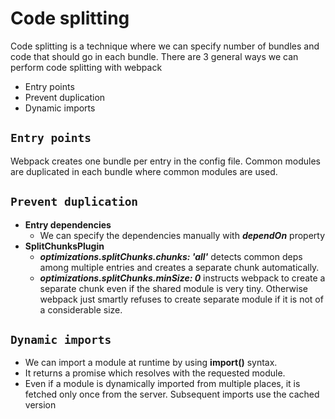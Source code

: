 # Code splitting

Code splitting is a technique where we can specify number of bundles and code that should go in each bundle.
There are 3 general ways we can perform code splitting with webpack

- Entry points
- Prevent duplication
- Dynamic imports

## `Entry points`

Webpack creates one bundle per entry in the config file.
Common modules are duplicated in each bundle where common modules are used.

## `Prevent duplication`

- **Entry dependencies**
  - We can specify the dependencies manually with **_dependOn_** property
- **SplitChunksPlugin**
  - **_optimizations.splitChunks.chunks: 'all'_** detects common deps among multiple entries and creates a separate chunk automatically.
  - **_optimizations.splitChunks.minSize: 0_** instructs webpack to create a separate chunk even if the shared module is very tiny. Otherwise webpack just smartly refuses to create separate module if it is not of a considerable size.

## `Dynamic imports`

- We can import a module at runtime by using **import()** syntax.
- It returns a promise which resolves with the requested module.
- Even if a module is dynamically imported from multiple places, it is fetched only once from the server. Subsequent imports use the cached version
